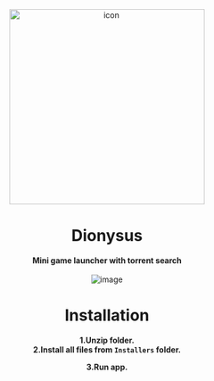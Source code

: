 <div align="center">
  
<img src="https://github.com/user-attachments/assets/84203429-0e14-4875-ab03-3e8ccb495b5d" alt="icon" width="350" height="350">

# Dionysus

**Mini game launcher with torrent search** <br><br>
![image](https://github.com/user-attachments/assets/1e5006e1-3406-4794-9503-3e35c30feec9)

# Installation

**1.Unzip folder.**<br>
**2.Install all files from `Installers` folder.**<br>

**3.Run app.**<br>

</div>

